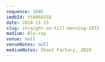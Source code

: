 ```yaml
---
sequence: 1685
imdbId: tt0069318
date: 2024-11-15
slug: straight-on-till-morning-1972
medium: Blu-ray
venue: null
venueNotes: null
mediumNotes: Shout Factory, 2019
---
```


